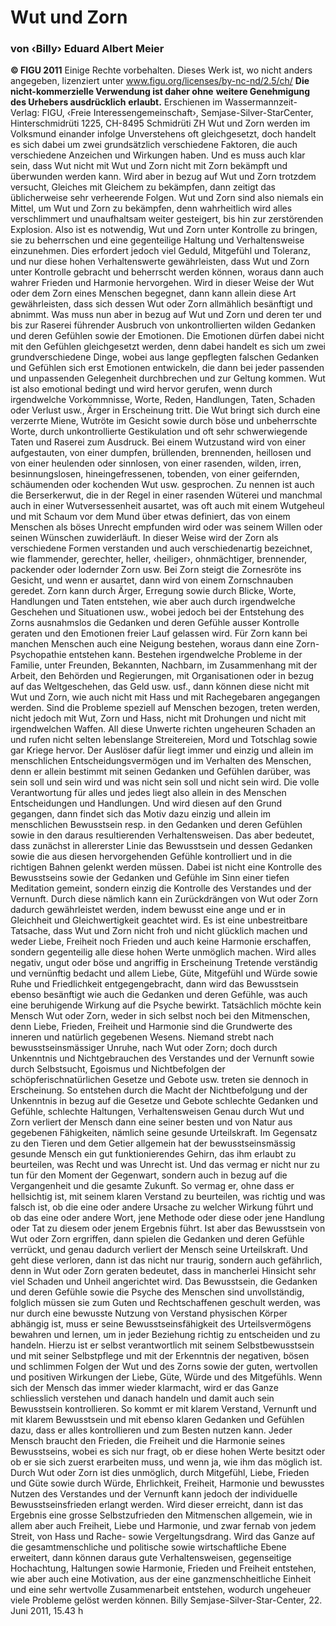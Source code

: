 # Wut und Zorn
### von ‹Billy› Eduard Albert Meier
**© FIGU 2011**
Einige Rechte vorbehalten. Dieses Werk ist, wo nicht anders angegeben, lizenziert unter www.figu.org/licenses/by-nc-nd/2.5/ch/
**Die nicht-kommerzielle Verwendung ist daher ohne**
**weitere Genehmigung des Urhebers ausdrücklich**
**erlaubt.**
Erschienen im Wassermannzeit-Verlag: FIGU, ‹Freie Interessengemeinschaft›, Semjase-Silver-StarCenter, Hinterschmidrüti 1225, CH-8495 Schmidrüti ZH Wut und Zorn werden im Volksmund einander infolge Unverstehens oft gleichgesetzt, doch handelt es sich dabei um zwei grundsätzlich verschiedene Faktoren, die auch verschiedene Anzeichen und Wirkungen haben. Und es muss auch klar sein, dass Wut nicht mit Wut und Zorn nicht mit Zorn bekämpft und überwunden werden kann. Wird aber in bezug auf Wut und Zorn trotzdem versucht, Gleiches mit Gleichem zu bekämpfen, dann zeitigt das üblicherweise sehr verheerende Folgen. Wut und Zorn sind also niemals ein Mittel, um Wut und Zorn zu bekämpfen, denn wahrheitlich wird alles verschlimmert und unaufhaltsam weiter gesteigert, bis hin zur zerstörenden Explosion. Also ist es notwendig, Wut und Zorn unter Kontrolle zu bringen, sie zu beherrschen und eine gegenteilige Haltung und Verhaltensweise einzunehmen. Dies erfordert jedoch viel Geduld, Mitgefühl und Toleranz, und nur diese hohen Verhaltenswerte gewährleisten, dass Wut und Zorn unter Kontrolle gebracht und beherrscht werden können, woraus dann auch wahrer Frieden und Harmonie hervorgehen. Wird in dieser Weise der Wut oder dem Zorn eines Menschen begegnet, dann kann allein diese Art gewährleisten, dass sich dessen Wut oder Zorn allmählich besänftigt und abnimmt. Was muss nun aber in bezug auf Wut und Zorn und deren ter und bis zur Raserei führender Ausbruch von unkontrollierten wilden Gedanken und deren Gefühlen sowie der Emotionen. Die Emotionen dürfen dabei nicht mit den Gefühlen gleichgesetzt werden, denn dabei handelt es sich um zwei grundverschiedene Dinge, wobei aus lange gepflegten falschen Gedanken und Gefühlen sich erst Emotionen entwickeln, die dann bei jeder passenden und unpassenden Gelegenheit durchbrechen und zur Geltung kommen.
Wut ist also emotional bedingt und wird hervor gerufen, wenn durch irgendwelche Vorkommnisse, Worte, Reden, Handlungen, Taten, Schaden oder Verlust usw., Ärger in Erscheinung tritt. Die Wut bringt sich durch eine verzerrte Miene, Wutröte im Gesicht sowie durch böse und unbeherrschte Worte, durch unkontrollierte Gestikulation und oft sehr schwerwiegende Taten und Raserei zum Ausdruck. Bei einem Wutzustand wird von einer aufgestauten, von einer dumpfen, brüllenden, brennenden, heillosen und von einer heulenden oder sinnlosen, von einer rasenden, wilden, irren, besinnungslosen, hineingefressenen, tobenden, von einer geifernden, schäumenden oder kochenden Wut usw. gesprochen. Zu nennen ist auch die Berserkerwut, die in der Regel in einer rasenden Wüterei und manchmal auch in einer Wutversessenheit ausartet, was oft auch mit einem Wutgeheul und mit Schaum vor dem Mund über etwas definiert, das von einem Menschen als böses Unrecht empfunden wird oder was seinem Willen oder seinen Wünschen zuwiderläuft. In dieser Weise wird der Zorn als verschiedene Formen verstanden und auch verschiedenartig bezeichnet, wie flammender, gerechter, heller, ‹heiliger›, ohnmächtiger, brennender, packender oder lodernder Zorn usw. Bei Zorn steigt die Zornesröte ins Gesicht, und wenn er ausartet, dann wird von einem Zornschnauben geredet. Zorn kann durch Ärger, Erregung sowie durch Blicke, Worte, Handlungen und Taten entstehen, wie aber auch durch irgendwelche Geschehen und Situationen usw., wobei jedoch bei der Entstehung des Zorns ausnahmslos die Gedanken und deren Gefühle ausser Kontrolle geraten und den Emotionen freier Lauf gelassen wird. Für Zorn kann bei manchen Menschen auch eine Neigung bestehen, woraus dann eine Zorn-Psychopathie entstehen kann.
Bestehen irgendwelche Probleme in der Familie, unter Freunden, Bekannten, Nachbarn, im Zusammenhang mit der Arbeit, den Behörden und Regierungen, mit Organisationen oder in bezug auf das Weltgeschehen, das Geld usw. usf., dann können diese nicht mit Wut und Zorn, wie auch nicht mit Hass und mit Rachegebaren angegangen werden.
Sind die Probleme speziell auf Menschen bezogen, treten werden, nicht jedoch mit Wut, Zorn und Hass, nicht mit Drohungen und nicht mit irgendwelchen Waffen. All diese Unwerte richten ungeheuren Schaden an und rufen nicht selten lebenslange Streitereien, Mord und Totschlag sowie gar Kriege hervor. Der Auslöser dafür liegt immer und einzig und allein im menschlichen Entscheidungsvermögen und im Verhalten des Menschen, denn er allein bestimmt mit seinen Gedanken und Gefühlen darüber, was sein soll und sein wird und was nicht sein soll und nicht sein wird. Die volle Verantwortung für alles und jedes liegt also allein in des Menschen Entscheidungen und Handlungen. Und wird diesen auf den Grund gegangen, dann findet sich das Motiv dazu einzig und allein im menschlichen Bewusstsein resp. in den Gedanken und deren Gefühlen sowie in den daraus resultierenden Verhaltensweisen. Das aber bedeutet, dass zunächst in allererster Linie das Bewusstsein und dessen Gedanken sowie die aus diesen hervorgehenden Gefühle kontrolliert und in die richtigen Bahnen gelenkt werden müssen. Dabei ist nicht eine Kontrolle des Bewusstseins sowie der Gedanken und Gefühle im Sinn einer tiefen Meditation gemeint, sondern einzig die Kontrolle des Verstandes und der Vernunft. Durch diese nämlich kann ein Zurückdrängen von Wut oder Zorn dadurch gewährleistet werden, indem bewusst eine ange und er in Gleichheit und Gleichwertigkeit geachtet wird.
Es ist eine unbestreitbare Tatsache, dass Wut und Zorn nicht froh und nicht glücklich machen und weder Liebe, Freiheit noch Frieden und auch keine Harmonie erschaffen, sondern gegenteilig alle diese hohen Werte unmöglich machen. Wird alles negativ, ungut oder böse und angriffig in Erscheinung Tretende verständig und vernünftig bedacht und allem Liebe, Güte, Mitgefühl und Würde sowie Ruhe und Friedlichkeit entgegengebracht, dann wird das Bewusstsein ebenso besänftigt wie auch die Gedanken und deren Gefühle, was auch eine beruhigende Wirkung auf die Psyche bewirkt. Tatsächlich möchte kein Mensch Wut oder Zorn, weder in sich selbst noch bei den Mitmenschen, denn Liebe, Frieden, Freiheit und Harmonie sind die Grundwerte des inneren und natürlich gegebenen Wesens. Niemand strebt nach bewusstseinsmässiger Unruhe, nach Wut oder Zorn; doch durch Unkenntnis und Nichtgebrauchen des Verstandes und der Vernunft sowie durch Selbstsucht, Egoismus und Nichtbefolgen der schöpferischnatürlichen Gesetze und Gebote usw. treten sie dennoch in Erscheinung. So entstehen durch die Macht der Nichtbefolgung und der Unkenntnis in bezug auf die Gesetze und Gebote schlechte Gedanken und Gefühle, schlechte Haltungen, Verhaltensweisen Genau durch Wut und Zorn verliert der Mensch dann eine seiner besten und von Natur aus gegebenen Fähigkeiten, nämlich seine gesunde Urteilskraft. Im Gegensatz zu den Tieren und dem Getier allgemein hat der bewusstseinsmässig gesunde Mensch ein gut funktionierendes Gehirn, das ihm erlaubt zu beurteilen, was Recht und was Unrecht ist. Und das vermag er nicht nur zu tun für den Moment der Gegenwart, sondern auch in bezug auf die Vergangenheit und die gesamte Zukunft. So vermag er, ohne dass er hellsichtig ist, mit seinem klaren Verstand zu beurteilen, was richtig und was falsch ist, ob die eine oder andere Ursache zu welcher Wirkung führt und ob das eine oder andere Wort, jene Methode oder diese oder jene Handlung oder Tat zu diesem oder jenem Ergebnis führt. Ist aber das Bewusstsein von Wut oder Zorn ergriffen, dann spielen die Gedanken und deren Gefühle verrückt, und genau dadurch verliert der Mensch seine Urteilskraft. Und geht diese verloren, dann ist das nicht nur traurig, sondern auch gefährlich, denn in Wut oder Zorn geraten bedeutet, dass in mancherlei Hinsicht sehr viel Schaden und Unheil angerichtet wird. Das Bewusstsein, die Gedanken und deren Gefühle sowie die Psyche des Menschen sind unvollständig, folglich müssen sie zum Guten und Rechtschaffenen geschult werden, was nur durch eine bewusste Nutzung von Verstand physischen Körper abhängig ist, muss er seine Bewusstseinsfähigkeit des Urteilsvermögens bewahren und lernen, um in jeder Beziehung richtig zu entscheiden und zu handeln. Hierzu ist er selbst verantwortlich mit seinem Selbstbewusstsein und mit seiner Selbstpflege und mit der Erkenntnis der negativen, bösen und schlimmen Folgen der Wut und des Zorns sowie der guten, wertvollen und positiven Wirkungen der Liebe, Güte, Würde und des Mitgefühls. Wenn sich der Mensch das immer wieder klarmacht, wird er das Ganze schliesslich verstehen und danach handeln und damit auch sein Bewusstsein kontrollieren. So kommt er mit klarem Verstand, Vernunft und mit klarem Bewusstsein und mit ebenso klaren Gedanken und Gefühlen dazu, dass er alles kontrollieren und zum Besten nutzen kann. Jeder Mensch braucht den Frieden, die Freiheit und die Harmonie seines Bewusstseins, wobei es sich nur fragt, ob er diese hohen Werte besitzt oder ob er sie sich zuerst erarbeiten muss, und wenn ja, wie ihm das möglich ist. Durch Wut oder Zorn ist dies unmöglich, durch Mitgefühl, Liebe, Frieden und Güte sowie durch Würde, Ehrlichkeit, Freiheit, Harmonie und bewusstes Nutzen des Verstandes und der Vernunft kann jedoch der individuelle Bewusstseinsfrieden erlangt werden. Wird dieser erreicht, dann ist das Ergebnis eine grosse Selbstzufrieden den Mitmenschen allgemein, wie in allem aber auch Freiheit, Liebe und Harmonie, und zwar fernab von jedem Streit, von Hass und Rache- sowie Vergeltungsdrang. Wird das Ganze auf die gesamtmenschliche und politische sowie wirtschaftliche Ebene erweitert, dann können daraus gute Verhaltensweisen, gegenseitige Hochachtung, Haltungen sowie Harmonie, Frieden und Freiheit entstehen, wie aber auch eine Motivation, aus der eine ganzmenschheitliche Einheit und eine sehr wertvolle Zusammenarbeit entstehen, wodurch ungeheuer viele Probleme gelöst werden können.
Billy Semjase-Silver-Star-Center,
22. Juni 2011, 15.43 h